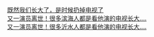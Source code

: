   
[既然我们长大了，是时候扔掉电视了](http://www.dianyue.me/archives/854/hc7d75clfvyr476h/)  
[又一演员离世！很多滨海人都是看他演的电视长大….](http://www.dianyue.me/archives/547/qh030zgkrc29rnj9/)  
[又一演员离世！很多沂水人都是看他演的电视长大….](http://www.dianyue.me/archives/153/p1gcb39h8zr9ilo3/)